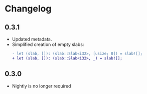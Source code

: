 # Changelog
## 0.3.1
* Updated metadata.
* Simplified creation of empty slabs:
  ```diff
  - let (slab, []): (slab::Slab<i32>, [usize; 0]) = slab![];
  + let (slab, []): (slab::Slab<i32>, _) = slab![];
  ```

## 0.3.0
- Nightly is no longer required
